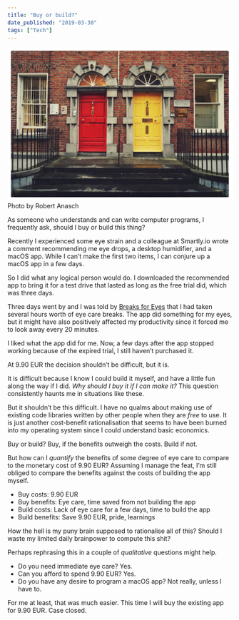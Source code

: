 ```yaml
---
title: "Buy or build?"
date_published: "2019-03-30"
tags: ["Tech"]
---
```


![buy or build nick ang](images/buy-or-build-nick-ang-1024x698.jpg) Photo by Robert Anasch

As someone who understands and can write computer programs, I frequently ask, should I buy or build this thing?

Recently I experienced some eye strain and a colleague at Smartly.io wrote a comment recommending me eye drops, a desktop humidifier, and a macOS app. While I can’t make the first two items, I can conjure up a macOS app in a few days.

So I did what any logical person would do. I downloaded the recommended app to bring it for a test drive that lasted as long as the free trial did, which was three days.

Three days went by and I was told by [Breaks for Eyes](https://breaksforeyes.app/) that I had taken several hours worth of eye care breaks. The app did something for my eyes, but it might have also positively affected my productivity since it forced me to look away every 20 minutes.

I liked what the app did for me. Now, a few days after the app stopped working because of the expired trial, I still haven’t purchased it.

At 9.90 EUR the decision shouldn’t be difficult, but it is.

It is difficult because I know I could build it myself, and have a little fun along the way if I did. _Why should I buy it if I can make it?_ This question consistently haunts me in situations like these.

But it shouldn’t be this difficult. I have no qualms about making use of existing code libraries written by other people when they are _free_ to use. It is just another cost-benefit rationalisation that seems to have been burned into my operating system since I could understand basic economics.

Buy or build? Buy, if the benefits outweigh the costs. Build if not.

But how can I _quantify_ the benefits of some degree of eye care to compare to the monetary cost of 9.90 EUR? Assuming I manage the feat, I’m still obliged to compare the benefits against the costs of building the app myself.

- Buy costs: 9.90 EUR
- Buy benefits: Eye care, time saved from not building the app
- Build costs: Lack of eye care for a few days, time to build the app
- Build benefits: Save 9.90 EUR, pride, learnings

How the hell is my puny brain supposed to rationalise all of this? Should I waste my limited daily brainpower to compute this shit?

Perhaps rephrasing this in a couple of _qualitative_ questions might help.

- Do you need immediate eye care? Yes.
- Can you afford to spend 9.90 EUR? Yes.
- Do you have any desire to program a macOS app? Not really, unless I have to.

For me at least, that was much easier. This time I will buy the existing app for 9.90 EUR. Case closed.
